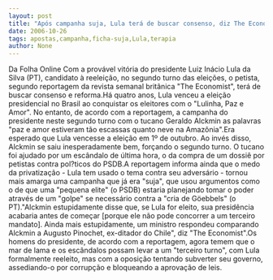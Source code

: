 ```yaml
---
layout: post
title: "Após campanha suja, Lula terá de buscar consenso, diz The Economist "
date: 2006-10-26
tags: apostas,campanha,ficha-suja,Lula,terapia
author: None
---
```

Da Folha Online
Com a provável vitória do presidente Luiz Inácio Lula da Silva (PT), candidato à reeleição, no segundo turno das eleições, o petista, segundo reportagem da revista semanal britânica \"The Economist\", terá de buscar consenso e reforma.Há quatro anos, Lula venceu a eleição presidencial no Brasil ao conquistar os eleitores com o \"Lulinha, Paz e Amor\". No entanto, de acordo com a reportagem, a campanha do presidente neste segundo turno com o tucano Geraldo Alckmin as palavras \"paz e amor estiveram tão escassas quanto neve na Amazônia\".Era esperado que Lula vencesse a eleição em 1º de outubro. Ao invés disso, Alckmin se saiu inesperadamente bem, forçando o segundo turno. O tucano foi ajudado por um escândalo de última hora, o da compra de um dossiê por petistas contra pol?ticos do PSDB.A reportagem informa ainda que o medo da privatização&nbsp;- Lula tem usado o tema contra seu adversário - tornou mais amarga uma campanha que já era \"suja\", que usou argumentos como o de que uma \"pequena elite\" (o PSDB) estaria planejando tomar o poder através de um \"golpe\" se necessário contra a \"cria de Göebbels\" (o PT).\"Alckmin estupidamente disse que, se Lula for eleito, sua presidência acabaria antes de começar [porque ele não pode concorrer a um terceiro mandato]. Ainda mais estupidamente, um ministro respondeu comparando Alckmin a Augusto Pinochet, ex-ditador do Chile\", diz \"The Economist\".Os homens do presidente, de acordo com a reportagem, agora temem que o mar de lama e os escândalos possam levar a um \"terceiro turno\", com Lula formalmente reeleito, mas com a oposição tentando subverter seu governo, assediando-o por corrupção e bloqueando a aprovação de leis. 